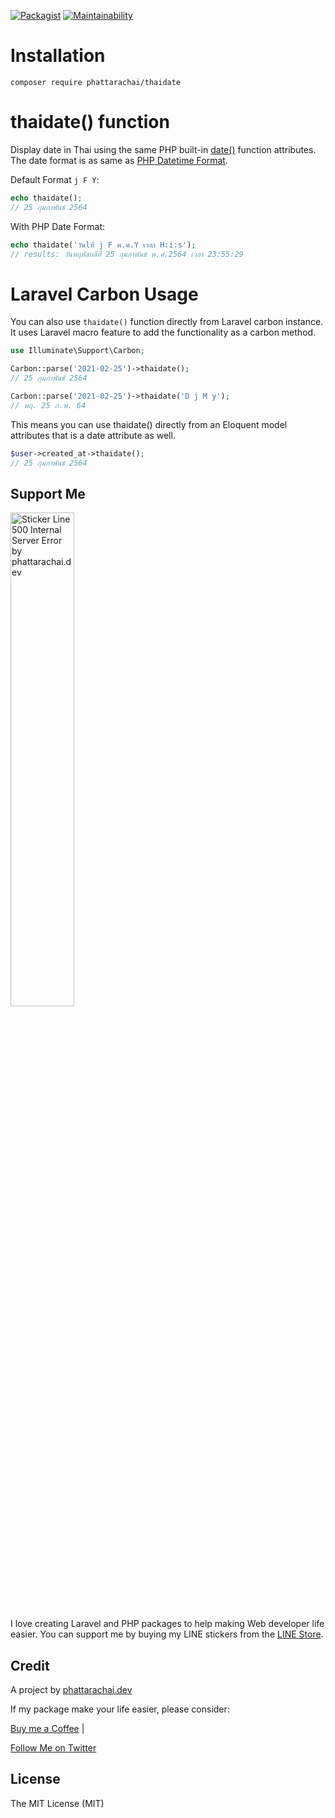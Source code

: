 [![Packagist](https://img.shields.io/packagist/dt/phattarachai/thaidate.svg)](https://github.com/phattarachai/line-notify/releases)
[![Maintainability](https://api.codeclimate.com/v1/badges/866379571541812960f6/maintainability)](https://codeclimate.com/github/phattarachai/thaidate/maintainability)

# <a id="installation"></a> Installation

```
composer require phattarachai/thaidate
```

# <a id="thaidate()"></a> thaidate() function

Display date in Thai using the same PHP built-in [date()](https://www.php.net/manual/en/function.date.php)
function attributes. The date format is as same
as [PHP Datetime Format](https://www.php.net/manual/en/datetime.format.php).

Default Format `j F Y`:

```php
echo thaidate();    
// 25 กุมภาพันธ์ 2564
```

With PHP Date Format:

```php
echo thaidate('วันlที่ j F พ.ศ.Y เวลา H:i:s');
// results: วันพฤหัสบดีที่ 25 กุมภาพันธ์ พ.ศ.2564 เวลา 23:55:29
```

# Laravel Carbon Usage

You can also use `thaidate()` function directly from Laravel carbon instance. It uses Laravel macro feature to add the
functionality as a carbon method.

```php
use Illuminate\Support\Carbon;

Carbon::parse('2021-02-25')->thaidate();
// 25 กุมภาพันธ์ 2564

Carbon::parse('2021-02-25')->thaidate('D j M y');
// พฤ. 25 ก.พ. 64
```

This means you can use thaidate() directly from an Eloquent model attributes that is a date attribute as well.

```php
$user->created_at->thaidate();
// 25 กุมภาพันธ์ 2564 
```

## Support Me

<a href="https://store.line.me/stickershop/product/14535782" target="_blank">
    <img src="https://me.phattarachai.dev/wp-content/uploads/2021/02/Banner.png"
        alt="Sticker Line 500 Internal Server Error by phattarachai.dev" width="45%" />
</a>

I love creating Laravel and PHP packages to help making Web developer life easier. You can support me by buying my LINE
stickers from the [LINE Store](https://store.line.me/stickershop/product/14535782).

## Credit

A project by [phattarachai.dev](https://phattarachai.dev)

If my package make your life easier, please consider:

<a href="https://ko-fi.com/phattarachai#checkoutModal" target="_blank">Buy me a Coffee</a> |

<a href="https://twitter.com/phatchai" target="_blank">Follow Me on Twitter</a>

## License

The MIT License (MIT)
